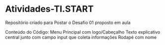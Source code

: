 # Atividades-TI.START

Repositório criado para Postar o Desafio 01 proposto em aula

Conteúdo do Código:
Menu Principal com logo/Cabeçalho
Texto explicativo central junto com campo input que coleta informações
Rodapé com nome
